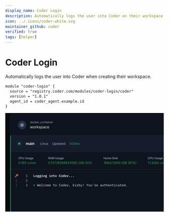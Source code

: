 ```yaml
---
display_name: Coder Login
description: Automatically logs the user into Coder on their workspace
icon: ../.icons/coder-white.svg
maintainer_github: coder
verified: true
tags: [helper]
---
```


# Coder Login

Automatically logs the user into Coder when creating their workspace.

```hcl
module "coder-login" {
  source = "registry.coder.com/modules/coder-login/coder"
  version = "1.0.1"
  agent_id = coder_agent.example.id
}
```

![Coder Login Logs](../.images/coder-login.png)
